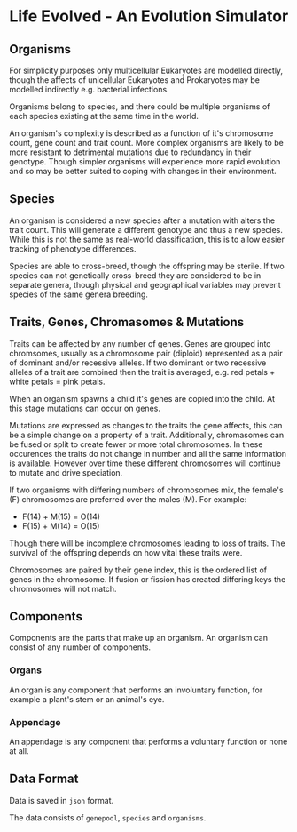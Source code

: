 Life Evolved - An Evolution Simulator
=====================================

Organisms
---------
For simplicity purposes only multicellular Eukaryotes are modelled directly, though the affects of unicellular
Eukaryotes and Prokaryotes may be modelled indirectly e.g. bacterial infections.

Organisms belong to species, and there could be multiple organisms of each species existing at the same time in the
world.

An organism's complexity is described as a function of it's chromosome count, gene count and trait count. More complex
organisms are likely to be more resistant to detrimental mutations due to redundancy in their genotype. Though simpler
organisms will experience more rapid evolution and so may be better suited to coping with changes in their environment.


Species
-------
An organism is considered a new species after a mutation with alters the trait count. This will generate a different
genotype and thus a new species. While this is not the same as real-world classification, this is to allow
easier tracking of phenotype differences.

Species are able to cross-breed, though the offspring may be sterile. If two species can not genetically cross-breed they
are considered to be in separate genera, though physical and geographical variables may prevent species of the same
genera breeding.


Traits, Genes, Chromasomes & Mutations
--------------------------------------
Traits can be affected by any number of genes. Genes are grouped into chromsomes, usually as a chromosome pair (diploid)
represented as a pair of dominant and/or recessive alleles. If two dominant or two recessive alleles of a trait are
combined then the trait is averaged, e.g. red petals + white petals = pink petals.

When an organism spawns a child it's genes are copied into the child. At this stage mutations can occur on genes.

Mutations are expressed as changes to the traits the gene affects, this can be a simple change on a property of a trait.
Additionally, chromasomes can be fused or split to create fewer or more total chromosomes. In these occurences the traits
do not change in number and all the same information is available. However over time these different chromosomes will
continue to mutate and drive speciation.

If two organisms with differing numbers of chromosomes mix, the female's (F) chromosomes are preferred over the males (M).
For example:

- F(14) + M(15) = O(14)
- F(15) + M(14) = O(15)

Though there will be incomplete chromosomes leading to loss of traits. The survival of the offspring depends on how
vital these traits were.

Chromosomes are paired by their gene index, this is the ordered list of genes in the chromosome. If fusion or fission
has created differing keys the chromosomes will not match.


Components
----------
Components are the parts that make up an organism. An organism can consist of any number of components.

### Organs
An organ is any component that performs an involuntary function, for example a plant's stem or an animal's eye.

### Appendage
An appendage is any component that performs a voluntary function or none at all.


Data Format
-----------
Data is saved in `json` format.

The data consists of `genepool`, `species` and `organisms`.